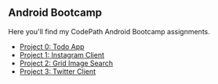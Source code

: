 Android Bootcamp
----------------

Here you'll find my CodePath Android Bootcamp assignments.

- [Project 0: Todo App](SimpleTodo/README.md)
- [Project 1: Instagram Client](InstagramClient/README.md)
- [Project 2: Grid Image Search](GridImageSearch/README.md)
- [Project 3: Twitter Client](TwitterClient/README.md)